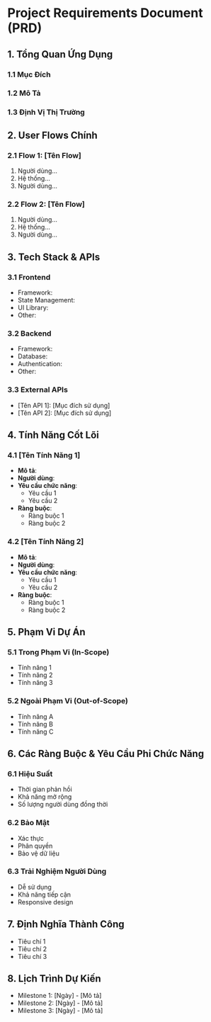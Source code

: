 # Project Requirements Document (PRD)

<!-- Template cho tài liệu PRD (Project Requirements Document) -->

## 1. Tổng Quan Ứng Dụng

### 1.1 Mục Đích

<!-- Mô tả ngắn gọn mục đích chính của ứng dụng trong 1-2 câu -->

### 1.2 Mô Tả

<!-- Mô tả chi tiết hơn về ứng dụng, giải quyết vấn đề gì, đối tượng người dùng là ai -->

### 1.3 Định Vị Thị Trường

<!-- Ứng dụng này khác biệt gì so với các giải pháp hiện có -->

## 2. User Flows Chính

### 2.1 Flow 1: [Tên Flow]

<!-- Mô tả từng bước trong flow này, sử dụng ngôn ngữ đơn giản -->

1. Người dùng...
2. Hệ thống...
3. Người dùng...

### 2.2 Flow 2: [Tên Flow]

<!-- Mô tả từng bước trong flow này, sử dụng ngôn ngữ đơn giản -->

1. Người dùng...
2. Hệ thống...
3. Người dùng...

<!-- Thêm các flow khác nếu cần -->

## 3. Tech Stack & APIs

### 3.1 Frontend

<!-- Liệt kê công nghệ frontend dự kiến sử dụng -->

- Framework:
- State Management:
- UI Library:
- Other:

### 3.2 Backend

<!-- Liệt kê công nghệ backend dự kiến sử dụng -->

- Framework:
- Database:
- Authentication:
- Other:

### 3.3 External APIs

<!-- Liệt kê các API bên ngoài sẽ tích hợp -->

- [Tên API 1]: [Mục đích sử dụng]
- [Tên API 2]: [Mục đích sử dụng]

## 4. Tính Năng Cốt Lõi

### 4.1 [Tên Tính Năng 1]

<!-- Mô tả chi tiết về tính năng -->

- **Mô tả**:
- **Người dùng**:
- **Yêu cầu chức năng**:
  - Yêu cầu 1
  - Yêu cầu 2
- **Ràng buộc**:
  - Ràng buộc 1
  - Ràng buộc 2

### 4.2 [Tên Tính Năng 2]

<!-- Mô tả chi tiết về tính năng -->

- **Mô tả**:
- **Người dùng**:
- **Yêu cầu chức năng**:
  - Yêu cầu 1
  - Yêu cầu 2
- **Ràng buộc**:
  - Ràng buộc 1
  - Ràng buộc 2

<!-- Thêm các tính năng khác nếu cần -->

## 5. Phạm Vi Dự Án

### 5.1 Trong Phạm Vi (In-Scope)

<!-- Liệt kê các tính năng, chức năng nằm trong phạm vi dự án hiện tại -->

- Tính năng 1
- Tính năng 2
- Tính năng 3

### 5.2 Ngoài Phạm Vi (Out-of-Scope)

<!-- Liệt kê rõ ràng các tính năng, chức năng KHÔNG nằm trong phạm vi dự án hiện tại -->

- Tính năng A
- Tính năng B
- Tính năng C

## 6. Các Ràng Buộc & Yêu Cầu Phi Chức Năng

### 6.1 Hiệu Suất

<!-- Mô tả các yêu cầu về hiệu suất -->

- Thời gian phản hồi
- Khả năng mở rộng
- Số lượng người dùng đồng thời

### 6.2 Bảo Mật

<!-- Mô tả các yêu cầu về bảo mật -->

- Xác thực
- Phân quyền
- Bảo vệ dữ liệu

### 6.3 Trải Nghiệm Người Dùng

<!-- Mô tả các yêu cầu về UX -->

- Dễ sử dụng
- Khả năng tiếp cận
- Responsive design

## 7. Định Nghĩa Thành Công

<!-- Mô tả các tiêu chí để đánh giá sự thành công của dự án -->

- Tiêu chí 1
- Tiêu chí 2
- Tiêu chí 3

## 8. Lịch Trình Dự Kiến

<!-- Cung cấp lịch trình dự kiến cho việc phát triển -->

- Milestone 1: [Ngày] - [Mô tả]
- Milestone 2: [Ngày] - [Mô tả]
- Milestone 3: [Ngày] - [Mô tả]
